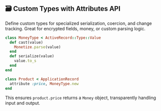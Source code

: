 ## 🗃 Custom Types with Attributes API

Define custom types for specialized serialization, coercion, and change tracking. Great for encrypted fields, money, or custom parsing logic.

```ruby
class MoneyType < ActiveRecord::Type::Value
  def cast(value)
    Monetize.parse(value)
  end
  def serialize(value)
    value.to_s
  end
end

class Product < ApplicationRecord
  attribute :price, MoneyType.new
end
```
This ensures `product.price` returns a `Money` object, transparently handling input and output.